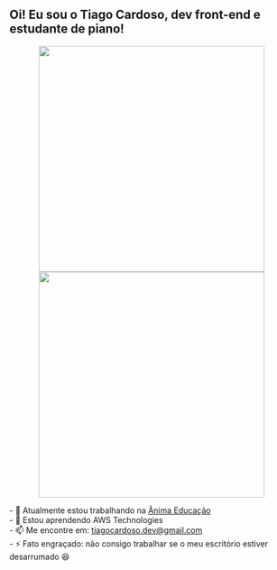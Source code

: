 ## Oi! Eu sou o Tiago Cardoso, dev front-end e estudante de piano!
<p align = "center">
  <img src = "https://github-readme-stats.vercel.app/api?username=tigga73&show_icons=true&theme=bear&include_all_commits=true&count_private=true" width=400>
  <img src = "https://github-readme-stats.vercel.app/api/top-langs/?username=anuraghazra&layout=compact&theme=bear&include_all_commits=true&count_private=true&langs_count=4" width=400>
</p>
- 🏢 Atualmente estou trabalhando na <a href="https://animaeducacao.com.br/" target="_blank">Ânima Educação</a><br>
- 🌱 Estou aprendendo AWS Technologies<br>
- 📫 Me encontre em: <a href="mailto:tiagocardoso.dev@gmail.com">tiagocardoso.dev@gmail.com</a><br>
- ⚡ Fato engraçado: não consigo trabalhar se o meu escritório estiver desarrumado 😆
